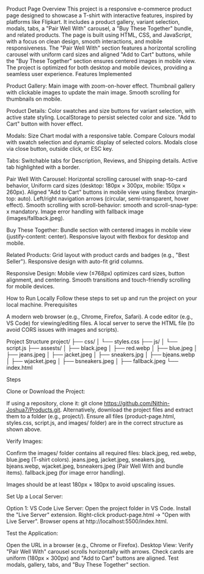 Product Page
Overview
This project is a responsive e-commerce product page designed to showcase a T-shirt with interactive features, inspired by platforms like Flipkart. It includes a product gallery, variant selection, modals, tabs, a "Pair Well With" carousel, a "Buy These Together" bundle, and related products. The page is built using HTML, CSS, and JavaScript, with a focus on clean design, smooth interactions, and mobile responsiveness.
The "Pair Well With" section features a horizontal scrolling carousel with uniform card sizes and aligned "Add to Cart" buttons, while the "Buy These Together" section ensures centered images in mobile view. The project is optimized for both desktop and mobile devices, providing a seamless user experience.
Features Implemented

Product Gallery:
Main image with zoom-on-hover effect.
Thumbnail gallery with clickable images to update the main image.
Smooth scrolling for thumbnails on mobile.


Product Details:
Color swatches and size buttons for variant selection, with active state styling.
LocalStorage to persist selected color and size.
"Add to Cart" button with hover effect.


Modals:
Size Chart modal with a responsive table.
Compare Colours modal with swatch selection and dynamic display of selected colors.
Modals close via close button, outside click, or ESC key.


Tabs:
Switchable tabs for Description, Reviews, and Shipping details.
Active tab highlighted with a border.


Pair Well With Carousel:
Horizontal scrolling carousel with snap-to-card behavior, 
Uniform card sizes (desktop: 180px × 300px, mobile: 150px × 260px).
Aligned "Add to Cart" buttons in mobile view using flexbox (margin-top: auto).
Left/right navigation arrows (circular, semi-transparent, hover effect).
Smooth scrolling with scroll-behavior: smooth and scroll-snap-type: x mandatory.
Image error handling with fallback image (images/fallback.jpeg).


Buy These Together:
Bundle section with centered images in mobile view (justify-content: center).
Responsive layout with flexbox for desktop and mobile.


Related Products:
Grid layout with product cards and badges (e.g., "Best Seller").
Responsive design with auto-fit grid columns.


Responsive Design:
Mobile view (≤768px) optimizes card sizes, button alignment, and centering.
Smooth transitions and touch-friendly scrolling for mobile devices.


How to Run Locally
Follow these steps to set up and run the project on your local machine.
Prerequisites

A modern web browser (e.g., Chrome, Firefox, Safari).
A code editor (e.g., VS Code) for viewing/editing files.
A local server to serve the HTML file (to avoid CORS issues with images and scripts).

Project Structure
project/
├── css/
│   └── styles.css
├── js/
│   └── script.js
├── assests/
│   ├── black.jpeg
│   ├── red.webp
│   ├── blue.jpeg
│   ├── jeans.jpeg
│   ├── jacket.jpeg
│   ├── sneakers.jpg
│   ├── bjeans.webp
│   ├── wjacket.jpeg
│   ├── bsneakers.jpeg
│   ├── fallback.jpeg
└── index.html

Steps

Clone or Download the Project:

If using a repository, clone it: git clone <https://github.com/Nithin-Joshua7/Products.git>.
Alternatively, download the project files and extract them to a folder (e.g., project/).
Ensure all files (product-page.html, styles.css, script.js, and images/ folder) are in the correct structure as shown above.


Verify Images:

Confirm the images/ folder contains all required files:
black.jpeg, red.webp, blue.jpeg (T-shirt colors).
jeans.jpeg, jacket.jpeg, sneakers.jpg, bjeans.webp, wjacket.jpeg, bsneakers.jpeg (Pair Well With and bundle items).
fallback.jpeg (for image error handling).


Images should be at least 180px × 180px to avoid upscaling issues.


Set Up a Local Server:

Option 1: VS Code Live Server:
Open the project folder in VS Code.
Install the "Live Server" extension.
Right-click product-page.html → "Open with Live Server".
Browser opens at http://localhost:5500/index.html.



Test the Application:

Open the URL in a browser (e.g., Chrome or Firefox).
Desktop View:
Verify "Pair Well With" carousel scrolls horizontally with arrows.
Check cards are uniform (180px × 300px) and "Add to Cart" buttons are aligned.
Test modals, gallery, tabs, and "Buy These Together" section.


